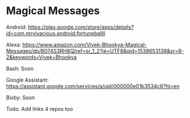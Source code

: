# Magical Messages

Android: https://play.google.com/store/apps/details?id=com.mrvivacious.android.fortuneballll

Alexa: https://www.amazon.com/Vivek-Bhookya-Magical-Messages/dp/B074S3RH8Q/ref=sr_1_2?ie=UTF8&qid=1539653138&sr=8-2&keywords=Vivek+Bhookya

Bash: Soon

Google Assistant: https://assistant.google.com/services/a/uid/000000e01b3534c6?hl=en

Bixby: Soon


Todo: Add links 4 repos too
